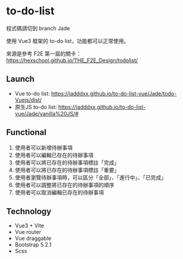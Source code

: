# to-do-list

程式碼請切到 branch Jade

使用 Vue3 框架的 to-do list，功能都可以正常使用。

來源是參考 F2E 第一屆的關卡：
https://hexschool.github.io/THE_F2E_Design/todolist/


## Launch

* Vue to-do list: https://jadddxx.github.io/to-do-list-vue/Jade/todo-Vuejs/dist/
* 原生JS to-do list: https://jadddxx.github.io/to-do-list-vue/Jade/vanilla%20JS/#

## Functional

1. 使用者可以新增待辦事項
2. 使用者可以編輯已存在的待辦事項
3. 使用者可以將已存在的待辦事項標註「完成」
4. 使用者可以將已存在的待辦事項標註「重要」
5. 使用者瀏覽待辦事項時，可以區分「全部」、「進行中」、「已完成」
6. 使用者可以調整將已存在的待辦事項的順序
7. 使用者可以取消編輯已存在的待辦事項

## Technology

* Vue3 + Vite
* Vue router
* Vue draggable
* Bootstrap  5.2.1
* Scss
